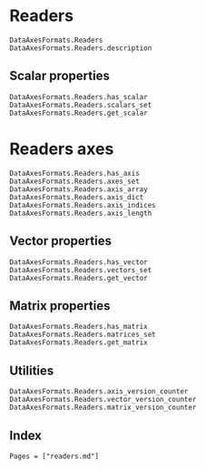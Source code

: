 # Readers

```@docs
DataAxesFormats.Readers
DataAxesFormats.Readers.description
```

## Scalar properties

```@docs
DataAxesFormats.Readers.has_scalar
DataAxesFormats.Readers.scalars_set
DataAxesFormats.Readers.get_scalar
```

# Readers axes

```@docs
DataAxesFormats.Readers.has_axis
DataAxesFormats.Readers.axes_set
DataAxesFormats.Readers.axis_array
DataAxesFormats.Readers.axis_dict
DataAxesFormats.Readers.axis_indices
DataAxesFormats.Readers.axis_length
```

## Vector properties

```@docs
DataAxesFormats.Readers.has_vector
DataAxesFormats.Readers.vectors_set
DataAxesFormats.Readers.get_vector
```

## Matrix properties

```@docs
DataAxesFormats.Readers.has_matrix
DataAxesFormats.Readers.matrices_set
DataAxesFormats.Readers.get_matrix
```

## Utilities

```@docs
DataAxesFormats.Readers.axis_version_counter
DataAxesFormats.Readers.vector_version_counter
DataAxesFormats.Readers.matrix_version_counter
```

## Index

```@index
Pages = ["readers.md"]
```

